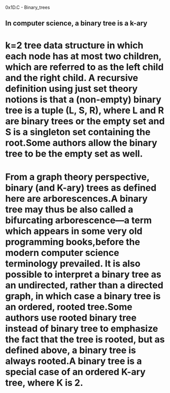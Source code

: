 0x1D.C - Binary_trees
## In computer science, a binary tree is a k-ary 
# k=2 tree data structure in which each node has at most two children, which are referred to as the left child and the right child. A recursive definition using just set theory notions is that a (non-empty) binary tree is a tuple (L, S, R), where L and R are binary trees or the empty set and S is a singleton set containing the root.Some authors allow the binary tree to be the empty set as well.
# From a graph theory perspective, binary (and K-ary) trees as defined here are arborescences.A binary tree may thus be also called a bifurcating arborescence—a term which appears in some very old programming books,before the modern computer science terminology prevailed. It is also possible to interpret a binary tree as an undirected, rather than a directed graph, in which case a binary tree is an ordered, rooted tree.Some authors use rooted binary tree instead of binary tree to emphasize the fact that the tree is rooted, but as defined above, a binary tree is always rooted.A binary tree is a special case of an ordered K-ary tree, where K is 2.

